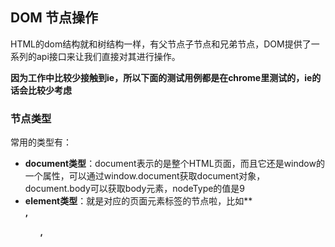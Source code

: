 ## DOM 节点操作

HTML的dom结构就和树结构一样，有父节点子节点和兄弟节点，DOM提供了一系列的api接口来让我们直接对其进行操作。

**因为工作中比较少接触到ie，所以下面的测试用例都是在chrome里测试的，ie的话会比较少考虑**

### 节点类型

常用的类型有：

* **document类型**：document表示的是整个HTML页面，而且它还是window的一个属性，可以通过window.document获取document对象，document.body可以获取body元素，nodeType的值是9
* **element类型**：就是对应的页面元素标签的节点啦，比如**<div>**,**<ul>**,**<script>**之类的，nodeType的值是1
* **text类型**：纯文本的节点，空格也算是一个纯文本节点，nodeType的值是3

因为dom是一个树结构，每个节点都有一个叫**nodeList**的属性，包含了该节点所有有的子节点。**nodeList**是一个类数组的对象，可以像数组一个遍历，拥有.length属性，但却不是数组的实例。类数组转化为数组可以看文章[函数内属性argument](https://github.com/yukiyuki1900/JStalk/tree/master/%E5%87%BD%E6%95%B0%E5%86%85%E5%B1%9E%E6%80%A7arguments)

### 子节点操作

```
    <body>
        <div id="outer1"></div>
        <div id="outer2">
            <div id="inner"></div>
        </div>

        <script>
            
            //查看子节点
            console.log(document.body.childNodes);   //[text, div#outer1, text, div#outer2, text, script, text]
            //查看子节点
            console.log(document.body.children);   //[div#outer1, div#outer2, script]
            
            //查看子节点个数
            console.log(document.body.childElementCount);   //3
        </script>
    </body>
```

查看子节点和子节点的数量的时候，都会只看一级的子节点，如果子节点里含有子节点，并不会取到（如上面代码里的inner节点。

**.children**返回的是3个元素节点，而**.childNodes**会将元素间的空格也算是节点（在ie里还是只会返回3个节点）。所以如果不想要计算空格的话，写html的时候要去掉元素间的空格（压缩就可以）。

针对所有节点和元素节点，dom提供了接口来做区分

```
    //第一个节点
    console.log(document.body.firstChild);   //#text

    //第一个元素节点
    console.log(document.body.firstElementChild);   //<div id="outer1"></div>

    //最后一个节点
    console.log(document.body.lastChild);   //#text

    //最后一个元素节点
    console.log(document.body.firstElementChild);   //<script>...</script>

```

创建元素：

使用**document.createElement**可以创建新的元素节点

```
    var div = document.createElement('div');
    div.id = "inner2";
    div.className = "inner2class";
    console.log(div);    // <div id=​"inner2" class=​"inner2class">​</div>​

```


查找元素：

**getElementsByTagName**，**getElementsByClassName**返回的是一个HTMLCollection的对象实例，和**nodeList**一样，是一个类数组

```
    //通过id查找元素，如果有多个元素有同样的id，则返回第一个
    document.getElementById("outer2");   // <div id="outer2">...</div>

    //通过tagname查找元素，返回HTMLCollection的对象实例，是一个类数组
    document.getElementsByTagName('div');

    //通过classname查找元素
    document.getElementsByClassName('inner2class');
```

插入节点：

```
    var outer2 = document.getElementById('outer2');
    var newNode = document.createElement('div');
    newNode.className = "newnode";

    //插入后成为最后一个子节点
    outer2.appendChild(newNode);
    outer2.insertBefore(newNode, null);

    //插入后成为第一个子节点
    outer2.insertBefore(newNode, outer2.firstChild);

```

移除接点：

```
    //删除outer2的第一个子节点
    outer2.removeChild(outer2.firstChild);


    //用新的节点替换outer2的第一个子节点
    outer2.replaceChild(newNode, outer2.firstChild)
```